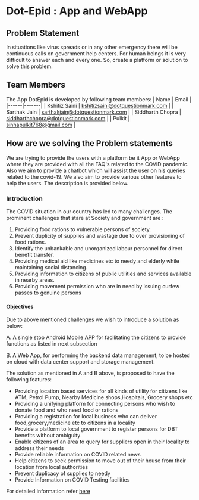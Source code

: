 # Dot-Epid : App and WebApp

## Problem Statement

In situations like virus spreads or in any other emergency there will be continuous calls on government help centers.  For human beings it is very difficult to answer each and every one. So, create a platform or solution to solve this problem. 

## Team Members

The App DotEpid is developed by following team members:
| Name | Email |
|------|-------|
| Kshitiz Saini | kshitizsaini@dotquestionmark.com |
| Sarthak Jain | sarthakjain@dotquestionmark.com |
| Siddharth Chopra | siddharthchopra@dotquestionmark.com |
| Pulkit | sinhapulkit768@gmail.com |

## How are we solving the Problem statements

We are trying to provide the users with a platform be it App or WebApp where they are provided with all the FAQ's related to the COVID pandemic. Also we aim to provide a chatbot which will assist the user on his queries related to the covid-19. We also aim to provide various other features to help the users. The description is provided below.

### Introduction

The COVID situation in our country has led to many challenges. The prominent challenges that stare at Society and government are :

1. Providing food rations to vulnerable persons of society.
2. Prevent duplicity of supplies and wastage due to over provisioning of food rations.
3. Identify the unbankable and unorganized labour personnel for direct benefit transfer.
4. Providing medical aid like medicines etc to needy and elderly while maintaining social distancing.
5. Providing information to citizens of public utilities and services available in nearby areas.
6. Providing movement permission who are in need by issuing curfew passes to genuine persons

#### Objectives

Due to above mentioned challenges we wish to introduce  a solution as below:

A. A single stop Android Mobile APP  for facilitating the citizens to provide functions as listed in next subsection

B. A Web App, for performing the backend data management, to be hosted on cloud with data center support and storage management.

The solution as mentioned in A and B above, is proposed to have the following features:

* Providing location based services for all kinds of utility for citizens like ATM, Petrol Pump, Nearby Medicine shops,Hospitals, Grocery shops etc
* Providing a unifying platform for connecting persons who wish to donate food and who need food or rations
* Providing a registration for local business who can deliver food,grocery,medicine etc to citizens in a locality
* Provide a platform to local government to register persons for DBT benefits without ambiguity
* Enable citizens of an area to query for suppliers open in their locality to address their needs
* Provide reliable information on COVID related news
* Help citizens to seek permission to move out of their house from their location from local authorities
* Prevent duplicacy of supplies to needy
* Provide Information on COVID Testing facilities

For detailed information refer [here](DOTQM_APP_Vit.pdf)
